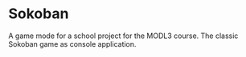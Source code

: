 # Sokoban
A game mode for a school project for the MODL3 course. The classic Sokoban game as console application.
